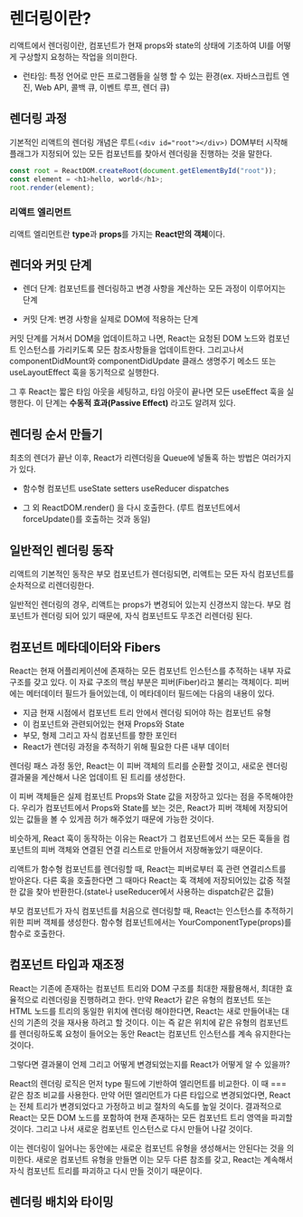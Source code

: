 # 렌더링이란?

리액트에서 렌더링이란, 컴포넌트가 현재 props와 state의 상태에 기초하여 UI를 어떻게 구상할지 요청하는 작업을 의미한다.

- 런타임: 특정 언어로 만든 프로그램들을 실행 할 수 있는 환경(ex. 자바스크립트 엔진, Web API, 콜백 큐, 이벤트 루프, 렌더 큐)

## 렌더링 과정

기본적인 리액트의 렌더링 개념은 루트`(<div id="root"></div>)` DOM부터 시작해 플래그가 지정되어 있는 모든 컴포넌트를 찾아서 렌더링을 진행하는 것을 말한다.

```javascript
const root = ReactDOM.createRoot(document.getElementById("root"));
const element = <h1>hello, world</h1>;
root.render(element);
```

### 리액트 엘리먼트

리액트 엘리먼트란 **type**과 **props**를 가지는 **React만의 객체**이다.

## 렌더와 커밋 단계

- 렌더 단계: 컴포넌트를 렌더링하고 변경 사항을 계산하는 모든 과정이 이루어지는 단계

- 커밋 단계: 변경 사항을 실제로 DOM에 적용하는 단계

커밋 단계를 거쳐서 DOM을 업데이트하고 나면, React는 요청된 DOM 노드와 컴포넌트 인스턴스를 가리키도록 모든 참조사항들을 업데이트한다. 그리고나서 componentDidMount와 componentDidUpdate 클래스 생명주기 메소드 또는 useLayoutEffect 훅을 동기적으로 실행한다.

그 후 React는 짧은 타임 아웃을 세팅하고, 타임 아웃이 끝나면 모든 useEffect 훅을 실행한다. 이 단계는 **수동적 효과(Passive Effect)** 라고도 알려져 있다.

## 렌더링 순서 만들기

최초의 렌더가 끝난 이후, React가 리렌더링을 Queue에 넣돌혹 하는 방법은 여러가지가 있다.

- 함수형 컴포넌트
  useState setters
  useReducer dispatches

- 그 외
  ReactDOM.render(<App>) 을 다시 호출한다. (루트 컴포넌트에서 forceUpdate()를 호출하는 것과 동일)

## 일반적인 렌더링 동작

리액트의 기본적인 동작은 부모 컴포넌트가 렌더링되면, 리액트는 모든 자식 컴포넌트를 순차적으로 리렌더링한다.

일반적인 렌더링의 경우, 리액트는 props가 변경되어 있는지 신경쓰지 않는다. 부모 컴포넌트가 렌더링 되어 있기 때문에, 자식 컴포넌트도 무조건 리렌더링 된다.

## 컴포넌트 메타데이터와 Fibers

React는 현재 어플리케이션에 존재하는 모든 컴포넌트 인스턴스를 추적하는 내부 자료 구조를 갖고 있다. 이 자료 구조의 핵심 부분은 피버(Fiber)라고 불리는 객체이다. 피버에는 메터데이터 필드가 들어있는데, 이 메타데이터 필드에는 다음의 내용이 있다.

- 지금 현재 시점에서 컴포넌트 트리 안에서 렌더링 되어야 하는 컴포넌트 유형
- 이 컴포넌트와 관련되어있는 현재 Props와 State
- 부모, 형제 그리고 자식 컴포넌트를 향한 포인터
- React가 렌더링 과정을 추적하기 위해 필요한 다른 내부 데이터

렌더링 패스 과정 동안, React는 이 피버 객체의 트리를 순환할 것이고, 새로운 렌더링 결과물을 계산해서 나온 업데이트 된 트리를 생성한다.

이 피버 객체들은 실제 컴포넌트 Props와 State 값을 저장하고 있다는 점을 주목해야한다.
우리가 컴포넌트에서 Props와 State를 보는 것은, React가 피버 객체에 저장되어있는 값들을 볼 수 있게끔 허가 해주었기 때문에 가능한 것이다.

비슷하게, React 훅이 동작하는 이유는 React가 그 컴포넌트에서 쓰는 모든 훅들을 컴포넌트의 피버 객체와 연결된 연결 리스트로 만들어서 저장해놓았기 때문이다.

리액트가 함수형 컴포넌트를 렌더링할 때, React는 피버로부터 훅 관련 연결리스트를 받아온다. 다른 훅을 호출한다면 그 때마다 React는 훅 객체에 저장되어있는 값중 적절한 값을 찾아 반환한다.(state나 useReducer에서 사용하는 dispatch같은 값들)

부모 컴포넌트가 자식 컴포넌트를 처음으로 렌더링할 때, React는 인스턴스를 추적하기 위한 피버 객체를 생성한다. 함수형 컴포넌트에서는 YourComponentType(props)를 함수로 호출한다.

## 컴포넌트 타입과 재조정

React는 기존에 존재하는 컴포넌트 트리와 DOM 구조를 최대한 재활용해서, 최대한 효율적으로 리렌더링을 진행하려고 한다. 만약 React가 같은 유형의 컴포넌트 또는 HTML 노드를 트리의 동일한 위치에 렌더링 해야한다면, React는 새로 만들어내는 대신의 기존의 것을 재사용 하려고 할 것이다. 이는 즉 같은 위치에 같은 유형의 컴포넌트를 렌더링하도록 요청이 들어오는 동안 React는 컴포넌트 인스턴스를 계속 유지한다는 것이다.

그렇다면 결과물이 언제 그리고 어떻게 변경되었는지를 React가 어떻게 알 수 있을까?

React의 렌더링 로직은 먼저 type 필드에 기반하여 엘리먼트를 비교한다. 이 때 === 같은 참조 비교를 사용한다. 만약 어떤 엘리먼트가 다른 타입으로 변경되었다면, React는 전체 트리가 변경되었다고 가정하고 비교 절차의 속도를 높일 것이다. 결과적으로 React는 모든 DOM 노드를 포함하여 현재 존재하는 모든 컴포넌트 트리 영역을 파괴할 것이다. 그리고 나서 새로운 컴포넌트 인스턴스로 다시 만들어 나갈 것이다.

이는 렌더링이 일어나는 동안에는 새로운 컴포넌트 유형을 생성해서는 안된다는 것을 의미한다. 새로운 컴포넌트 유형을 만들면 이는 모두 다른 참조를 갖고, React는 계속해서 자식 컴포넌트 트리를 파괴하고 다시 만들 것이기 때문이다.

## 렌더링 배치와 타이밍
